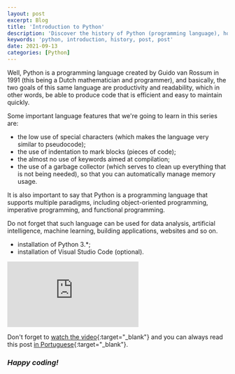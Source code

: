 ```yaml
---
layout: post
excerpt: Blog
title: 'Introduction to Python'
description: 'Discover the history of Python (programming language), how it came about and its strengths. Get answers to your questions with the summary presented.'
keywords: 'python, introduction, history, post, post'
date: 2021-09-13
categories: [Python]
---
```


Well, Python is a programming language created by Guido van Rossum in 1991 (this being a Dutch mathematician and programmer), and basically, the two goals of this same language are productivity and readability, which in other words, be able to produce code that is efficient and easy to maintain quickly.

Some important language features that we're going to learn in this series are:

- the low use of special characters (which makes the language very similar to pseudocode);
- the use of indentation to mark blocks (pieces of code);
- the almost no use of keywords aimed at compilation;
- the use of a garbage collector (which serves to clean up everything that is not being needed), so that you can automatically manage memory usage.

It is also important to say that Python is a programming language that supports multiple paradigms, including object-oriented programming, imperative programming, and functional programming.

Do not forget that such language can be used for data analysis, artificial intelligence, machine learning, building applications, websites and so on.

- installation of Python 3.\*;
- installation of Visual Studio Code (optional).

<div class="video-container">
  <iframe src="https://www.youtube.com/embed/H4PE1xN4AGM" frameborder="0" allowfullscreen></iframe>
</div>

Don't forget to [watch the video](https://youtu.be/H4PE1xN4AGM){:target="\_blank"} and you can always read this post [in Portuguese](https://caffeinealgorithm.com/blog/introducao-ao-python/){:target="\_blank"}.

### _Happy coding!_
